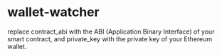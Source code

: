 # wallet-watcher
 replace contract_abi with the ABI (Application Binary Interface) of your smart contract, and private_key with the private key of your Ethereum wallet.
